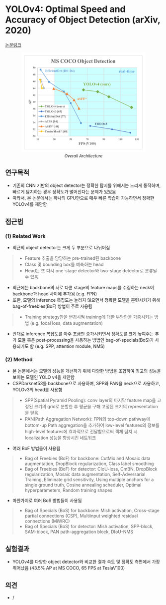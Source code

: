 # YOLOv4: Optimal Speed and Accuracy of Object Detection (arXiv, 2020)

[논문링크](https://arxiv.org/abs/2004.10934)

<p align="center">
    <img width="400" alt='fig1' src="../img/bochkovskiy2020yolov4.png?raw=true"></br>
    <em><font size=2>Overall Architecture</font></em>
</p>

## 연구목적
- 기존의 CNN 기반의 object detector는 정확한 탐지를 위해서는 느리게 동작하며, 빠르게 탐지하는 경우 정확도가 떨어진다는 문제가 있었음
- 따라서, 본 논문에서는 하나의 GPU만으로 매우 빠른 학습이 가능하면서 정확한 YOLOv4를 제안함

## 접근법
### (1) Related Work
- 최근의 object detector는 크게 두 부분으로 나뉘어짐
> - Feature 추출을 담당하는 pre-trained된 backbone
> - Class 및 bounding box를 예측하는 head
> - Head는 또 다시 one-stage detector와 two-stage detector로 분류될 수 있음
- 최근에는 backbone의 서로 다른 stage의 feature maps를 수집하는 neck이 backbone과 head 사이에 추가됨 (e.g. FPN)
- 또한, 모델의 inference 복잡도는 늘리지 않으면서 정확한 모델을 훈련시키기 위해 bag-of-freebies(BoF) 방법이 주로 사용됨
> - Training strategy만을 변경시켜 training에 대한 부담만을 가중시키는 방법 (e.g. focal loss, data augmentation)
- 반대로 inference 복잡도를 아주 조금만 증가시키면서 정확도를 크게 높여주는 추가 모듈 혹은 post-processing을 사용하는 방법인 bag-of-specials(BoS)가 사용되기도 함 (e.g. SPP, attention module, NMS)
### (2) Method
- 본 논문에서는 모델의 성능을 개선하기 위해 다양한 방법을 조합하여 최고의 성능을 보이는 모델인 YOLO v4을 제안함
- CSPDarknet53를 backbone으로 사용하며, SPP와 PAN을 neck으로 사용하고, YOLOv3의 head를 사용함
> - SPP(Spatial Pyramid Pooling): conv layer의 마지막 feature map을 고정된 크기의 grid로 분할한 후 평균을 구해 고정된 크기의 representation을 얻음
> - PAN(Path Aggregation Network): FPN의 top-down pathway에 bottom-up Path aggregation을 추가하여 low-level features의 정보를 high-level features에 효과적으로 전달함으로써 객체 탐지 시 localization 성능을 향상시킨 네트워크
- 여러 BoF 방법들이 사용됨
> - Bag of Freebies (BoF) for backbone: CutMix and Mosaic data augmentation, DropBlock regularization, Class label smoothing
> - Bag of Freebies (BoF) for detector: CIoU-loss, CmBN, DropBlock regularization, Mosaic data augmentation, Self-Adversarial Training, Eliminate grid sensitivity, Using multiple anchors for a single ground truth, Cosine annealing scheduler, Optimal hyperparameters, Random training shapes
- 마찬가지로 여러 BoS 방법들이 사용됨
> - Bag of Specials (BoS) for backbone: Mish activation, Cross-stage partial connections (CSP), Multiinput weighted residual connections (MiWRC)
> - Bag of Specials (BoS) for detector: Mish activation, SPP-block, SAM-block, PAN path-aggregation block, DIoU-NMS

## 실험결과
- YOLOv4를 다양한 object detector와 비교한 결과 속도 및 정확도 측면에서 가장 뛰어났음 (43.5% AP at MS COCO, 65 FPS at TeslaV100)

## 의견
- /